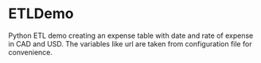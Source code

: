 # ETLDemo
Python ETL demo creating an expense table with date and rate of expense in CAD and USD.
The variables like url are taken from configuration file for convenience. 
